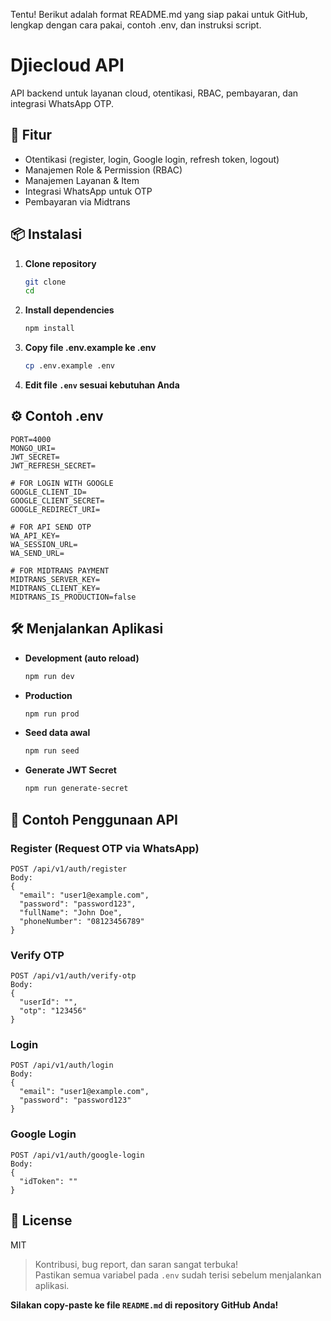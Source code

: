 Tentu! Berikut adalah format README.md yang siap pakai untuk GitHub, lengkap dengan cara pakai, contoh .env, dan instruksi script.

# Djiecloud API

API backend untuk layanan cloud, otentikasi, RBAC, pembayaran, dan integrasi WhatsApp OTP.

## 🚀 Fitur

- Otentikasi (register, login, Google login, refresh token, logout)
- Manajemen Role & Permission (RBAC)
- Manajemen Layanan & Item
- Integrasi WhatsApp untuk OTP
- Pembayaran via Midtrans

## 📦 Instalasi

1. **Clone repository**
   ```bash
   git clone 
   cd 
   ```

2. **Install dependencies**
   ```bash
   npm install
   ```

3. **Copy file .env.example ke .env**
   ```bash
   cp .env.example .env
   ```

4. **Edit file `.env` sesuai kebutuhan Anda**

## ⚙️ Contoh .env

```env
PORT=4000
MONGO_URI=
JWT_SECRET=
JWT_REFRESH_SECRET=

# FOR LOGIN WITH GOOGLE
GOOGLE_CLIENT_ID=
GOOGLE_CLIENT_SECRET=
GOOGLE_REDIRECT_URI=

# FOR API SEND OTP
WA_API_KEY=
WA_SESSION_URL=
WA_SEND_URL=

# FOR MIDTRANS PAYMENT
MIDTRANS_SERVER_KEY=
MIDTRANS_CLIENT_KEY=
MIDTRANS_IS_PRODUCTION=false
```

## 🛠️ Menjalankan Aplikasi

- **Development (auto reload)**
  ```bash
  npm run dev
  ```

- **Production**
  ```bash
  npm run prod
  ```

- **Seed data awal**
  ```bash
  npm run seed
  ```

- **Generate JWT Secret**
  ```bash
  npm run generate-secret
  ```

## 📖 Contoh Penggunaan API

### Register (Request OTP via WhatsApp)
```http
POST /api/v1/auth/register
Body:
{
  "email": "user1@example.com",
  "password": "password123",
  "fullName": "John Doe",
  "phoneNumber": "08123456789"
}
```

### Verify OTP
```http
POST /api/v1/auth/verify-otp
Body:
{
  "userId": "",
  "otp": "123456"
}
```

### Login
```http
POST /api/v1/auth/login
Body:
{
  "email": "user1@example.com",
  "password": "password123"
}
```

### Google Login
```http
POST /api/v1/auth/google-login
Body:
{
  "idToken": ""
}
```

## 📜 License

MIT

> Kontribusi, bug report, dan saran sangat terbuka!  
> Pastikan semua variabel pada `.env` sudah terisi sebelum menjalankan aplikasi.

**Silakan copy-paste ke file `README.md` di repository GitHub Anda!**